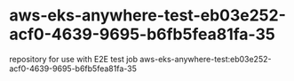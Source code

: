# aws-eks-anywhere-test-eb03e252-acf0-4639-9695-b6fb5fea81fa-35
repository for use with E2E test job aws-eks-anywhere-test:eb03e252-acf0-4639-9695-b6fb5fea81fa-35
